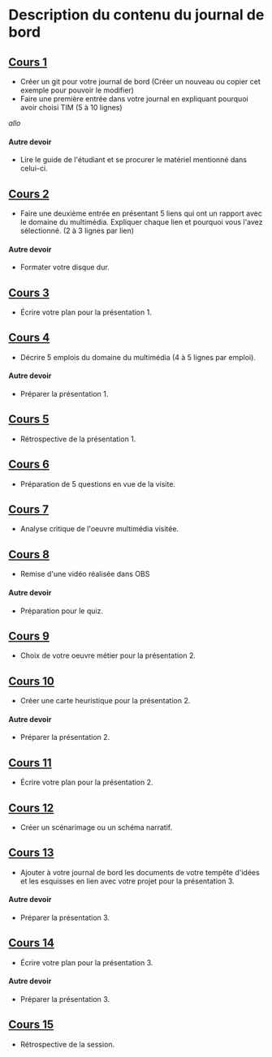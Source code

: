 #  Description du contenu du journal de bord
## [Cours 1](cours_01.md) 
* Créer un git pour votre journal de bord (Créer un nouveau ou copier cet exemple pour pouvoir le modifier)
* Faire une première entrée dans votre journal en expliquant pourquoi avoir choisi TIM (5 à 10 lignes)


*allo*

#### Autre devoir
* Lire le guide de l'étudiant et se procurer le matériel mentionné dans celui-ci. 

## [Cours 2](cours_02.md) 
* Faire une deuxième entrée en présentant 5 liens qui ont un rapport avec le domaine du multimédia. Expliquer chaque lien et pourquoi vous l'avez sélectionné. (2 à 3 lignes par lien)  

#### Autre devoir
* Formater votre disque dur. 

## [Cours 3](cours_03.md) 
* Écrire votre plan pour la présentation 1. 

## [Cours 4](cours_04.md) 
* Décrire 5 emplois du domaine du multimédia (4 à 5 lignes par emploi).

#### Autre devoir
* Préparer la présentation 1. 

## [Cours 5](cours_05.md) 
* Rétrospective de la présentation 1. 

## [Cours 6](cours_06.md) 
* Préparation de 5 questions en vue de la visite. 

## [Cours 7](cours_07.md) 
*  Analyse critique de l'oeuvre multimédia visitée. 

## [Cours 8](cours_08.md) 
* Remise d'une vidéo réalisée dans OBS

#### Autre devoir
* Préparation pour le quiz. 

## [Cours 9](cours_09.md) 
* Choix de votre oeuvre métier pour la présentation 2.

## [Cours 10](cours_10.md) 
* Créer une carte heuristique pour la présentation 2.  

#### Autre devoir
* Préparer la présentation 2. 

## [Cours 11](cours_11.md) 
* Écrire votre plan pour la présentation 2. 

## [Cours 12](cours_12.md) 
* Créer un scénarimage ou un schéma narratif. 

## [Cours 13](cours_13.md) 
* Ajouter à votre journal de bord les documents de votre tempête d'idées et les esquisses en lien avec votre projet pour la présentation 3. 
#### Autre devoir
* Préparer la présentation 3. 

## [Cours 14](cours_14.md)
* Écrire votre plan pour la présentation 3. 

#### Autre devoir
* Préparer la présentation 3. 

## [Cours 15](cours_15.md)
* Rétrospective de la session. 
